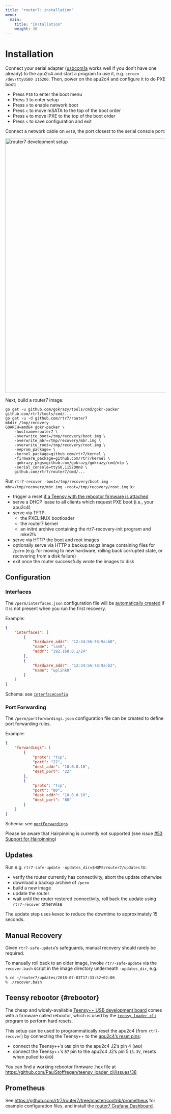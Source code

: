 ```yaml
---
title: "router7: installation"
menu:
  main:
    title: "Installation"
    weight: 30
---
```


# Installation

Connect your serial adapter ([usbcom1a](https://pcengines.ch/usbcom1a.htm) works well if you don’t have one already) to the apu2c4 and start a program to use it, e.g. `screen /dev/ttyUSB0 115200`. Then, power on the apu2c4 and configure it to do PXE boot:

* Press `F10` to enter the boot menu
* Press `3` to enter setup
* Press `n` to enable network boot
* Press `c` to move mSATA to the top of the boot order
* Press `e` to move iPXE to the top of the boot order
* Press `s` to save configuration and exit

Connect a network cable on `net0`, the port closest to the serial console port:

<img src="https://github.com/rtr7/router7/raw/master/devsetup.jpg"
width="800" alt="router7 development setup">

Next, build a router7 image:

```shell
go get -u github.com/gokrazy/tools/cmd/gokr-packer github.com/rtr7/tools/cmd/...
go get -u -d github.com/rtr7/router7
mkdir /tmp/recovery
GOARCH=amd64 gokr-packer \
	-hostname=router7 \
	-overwrite_boot=/tmp/recovery/boot.img \
	-overwrite_mbr=/tmp/recovery/mbr.img \
	-overwrite_root=/tmp/recovery/root.img \
	-eeprom_package= \
	-kernel_package=github.com/rtr7/kernel \
	-firmware_package=github.com/rtr7/kernel \
	-gokrazy_pkgs=github.com/gokrazy/gokrazy/cmd/ntp \
	-serial_console=ttyS0,115200n8 \
	github.com/rtr7/router7/cmd/...
```

Run `rtr7-recover -boot=/tmp/recovery/boot.img -mbr=/tmp/recovery/mbr.img -root=/tmp/recovery/root.img` to:

* trigger a reset [if a Teensy with the rebootor firmware is attached](#rebootor)
* serve a DHCP lease to all clients which request PXE boot (i.e., your apu2c4)
* serve via TFTP:
  * the PXELINUX bootloader
  * the router7 kernel
  * an initrd archive containing the rtr7-recovery-init program and mke2fs
* serve via HTTP the boot and root images
* optionally serve via HTTP a backup.tar.gz image containing files for `/perm` (e.g. for moving to new hardware, rolling back corrupted state, or recovering from a disk failure)
* exit once the router successfully wrote the images to disk

## Configuration

### Interfaces

The `/perm/interfaces.json` configuration file will be [automatically created](https://github.com/rtr7/tools/blob/57c2cdc3b629d2fbd13564ae37f6282f6ee8427f/cmd/rtr7-recovery-init/recoveryinit.go#L320) if it is not present when you run the first recovery.

Example:

```json
{
    "interfaces": [
        {
            "hardware_addr": "12:34:56:78:9a:b0",
            "name": "lan0",
            "addr": "192.168.0.1/24"
        },
        {
            "hardware_addr": "12:34:56:78:9a:b2",
            "name": "uplink0"
        }
    ]
}
```

Schema: see [`InterfaceConfig`](https://github.com/rtr7/router7/blob/f86e20be5305fc0e7e77421e0f2abde98a84f2a7/internal/netconfig/netconfig.go#L183)

### Port Forwarding

The `/perm/portforwardings.json` configuration file can be created to define port forwarding rules.

Example:

```json
{
    "forwardings": [
        {
            "proto": "tcp",
            "port": "22",
            "dest_addr": "10.0.0.10",
            "dest_port": "22"
        },
        {
            "proto": "tcp",
            "port": "80",
            "dest_addr": "10.0.0.10",
            "dest_port": "80"
        }
    ]
}
```

Schema: see [`portForwardings`](
https://github.com/rtr7/router7/blob/f86e20be5305fc0e7e77421e0f2abde98a84f2a7/internal/netconfig/netconfig.go#L431)

Please be aware that Hairpinning is currently not supported (see issue [#53 Support for Hairpinning](https://github.com/rtr7/router7/issues/53]))

## Updates

Run e.g. `rtr7-safe-update -updates_dir=$HOME/router7/updates` to:

* verify the router currently has connectivity, abort the update otherwise
* download a backup archive of `/perm`
* build a new image
* update the router
* wait until the router restored connectivity, roll back the update using `rtr7-recover` otherwise

The update step uses kexec to reduce the downtime to approximately 15 seconds.

## Manual Recovery

Given `rtr7-safe-update`’s safeguards, manual recovery should rarely be required.

To manually roll back to an older image, invoke `rtr7-safe-update` via the
`recover.bash` script in the image directory underneath `-updates_dir`, e.g.:

```shell
% cd ~/router7/updates/2018-07-03T17:33:52+02:00
% ./recover.bash
```

## Teensy rebootor {#rebootor}

The cheap and widely-available [Teensy++ USB development board](https://www.pjrc.com/store/teensypp.html) comes with a firmware called rebootor, which is used by the [`teensy_loader_cli`](https://www.pjrc.com/teensy/loader_cli.html) program to perform hard resets.

This setup can be used to programmatically reset the apu2c4 (from `rtr7-recover`) by connecting the Teensy++ to the [apu2c4’s reset pins](http://pcengines.ch/pdf/apu2.pdf):
* connect the Teensy++’s `GND` pin to the apu2c4 J2’s pin 4 (`GND`)
* connect the Teensy++’s `B7` pin to the apu2c4 J2’s pin 5 (`3.3V`, resets when pulled to `GND`)

You can find a working rebootor firmware .hex file at https://github.com/PaulStoffregen/teensy_loader_cli/issues/38

## Prometheus

See https://github.com/rtr7/router7/tree/master/contrib/prometheus for example
configuration files, and install the [router7 Grafana
Dashboard](https://grafana.com/dashboards/8288).
